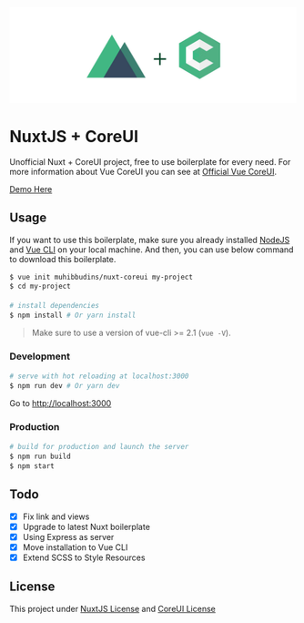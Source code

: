 ![Nuxt CoreUI Project](nuxtcoreui.jpg)

# NuxtJS + CoreUI

Unofficial Nuxt + CoreUI project, free to use boilerplate for every need. For more information about Vue CoreUI you can see at [Official Vue CoreUI](https://github.com/mrholek/CoreUI-Vue).

[Demo Here](https://nuxt-coreui.netlify.com/)

## Usage

If you want to use this boilerplate, make sure you already installed [NodeJS](https://nodejs.org/en/) and [Vue CLI](https://www.npmjs.com/package/vue-cli) on your local machine. And then, you can use below command to download this boilerplate.

``` bash
$ vue init muhibbudins/nuxt-coreui my-project  
$ cd my-project

# install dependencies
$ npm install # Or yarn install
```

> Make sure to use a version of vue-cli >= 2.1 (`vue -V`).

### Development

``` bash
# serve with hot reloading at localhost:3000
$ npm run dev # Or yarn dev
```

Go to [http://localhost:3000](http://localhost:3000)

### Production

``` bash
# build for production and launch the server
$ npm run build
$ npm start
```

## Todo

- [x] Fix link and views
- [x] Upgrade to latest Nuxt boilerplate
- [x] Using Express as server
- [x] Move installation to Vue CLI
- [x] Extend SCSS to Style Resources

## License

This project under [NuxtJS License](https://github.com/nuxt/nuxt.js/blob/dev/LICENSE) and [CoreUI License](https://github.com/coreui/coreui-free-vue-admin-template/blob/master/LICENSE)
